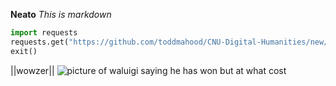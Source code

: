 **Neato**
*This is markdown*
```py
import requests
requests.get("https://github.com/toddmahood/CNU-Digital-Humanities/new/main")
exit()
```
||wowzer||
![picture of waluigi saying he has won but at what cost](https://github.com/toddmahood/CNU-Digital-Humanities/_images/E0ZjNoqUcAAOijW.jpg)
